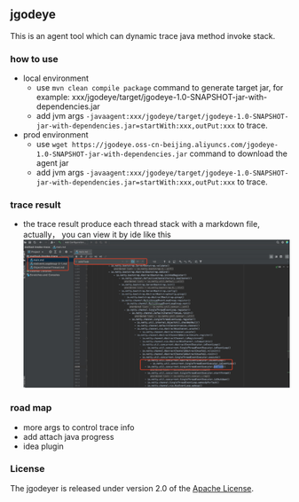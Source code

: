 ## jgodeye
This is an agent tool which can dynamic trace java method invoke stack.
### how to use
- local environment
  - use ```mvn clean compile package``` command to generate target jar, for example: xxx/jgodeye/target/jgodeye-1.0-SNAPSHOT-jar-with-dependencies.jar
  - add jvm args ```-javaagent:xxx/jgodeye/target/jgodeye-1.0-SNAPSHOT-jar-with-dependencies.jar=startWith:xxx,outPut:xxx``` to trace.
- prod environment
  - use ```wget https://jgodeye.oss-cn-beijing.aliyuncs.com/jgodeye-1.0-SNAPSHOT-jar-with-dependencies.jar``` command to download the agent jar
  - add jvm args ```-javaagent:xxx/jgodeye/target/jgodeye-1.0-SNAPSHOT-jar-with-dependencies.jar=startWith:xxx,outPut:xxx``` to trace.
### trace result
- the trace result produce each thread stack with a markdown file, actually， you can view it by ide like this
  ![avatar](imgs/example.jpeg)
### road map
- more args to control trace info
- add attach java progress 
- idea plugin
### License
The jgodeyer is released under version 2.0 of the [Apache License](https://www.apache.org/licenses/LICENSE-2.0).